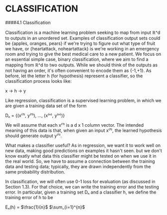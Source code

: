 # CLASSIFICATION

####4.1 Classification

Classification is a machine learning problem seeking to map from input &Ropf;^d to outputs in an unordered set. Examples of classification output sets could be {apples, oranges, pears} if we're trying to figure out what type of fruit we have, or {heartattack, noheartattack} is we're working in an emergency room and trying to give the best medical care to a new patient. We focus on an essential simple case, binary classification, where we aim to find a mapping from &Ropf;^d to two outputs. While we should think of the outputs as not having an order, it's often convenient to encode them as {-1,+1}. As before, let the letter h (for hypothesis) represent a classifier, so the classification process looks like:

x &rarr; h &rarr; y

Like regression, classification is a supervised learning problem, in which we are given a training data set of the form

D&#8345; &equals; {(x&#8317;&sup1;&#8318;, y&#8317;&sup1;&#8318;), ..., (x&#8317;&#8319;&#8318;, y&#8317;&#8319;&#8318;)}

We will assume that each x&#8317;&sup1;&#8318; is a d x 1 column vector. The intended meaning of this data is that, when given an input x&#8317;&sup1;&#8318;, the learned hypothesis should generate output y&#8317;&sup1;&#8318;.

What makes a classifier useful? As in regression, we want it to work well on new data, making good predictions on examples it hasn't seen. but we don't know exatly what data this classifier might be tested on when we use it in the real world. So, we have to assume a connection between the training data and testing data; typically, they are drawn independently from the same probability distribution.

In classification, we will often use 0-1 loss for evaluation (as discussed in Section 1.3). For that choice, we can write the training error and the testing error. In particular, given a training set D&#8345; and a classifier h, we define the training error of h to be 

E&#8345;(h) = $\frac{1}{n}$ $\sum_{i=1}^{n}$ 

